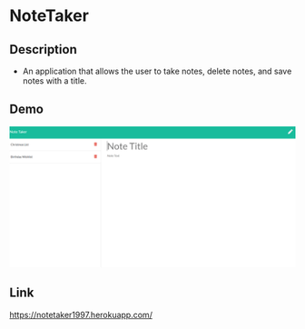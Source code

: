 # NoteTaker

## Description
- An application that allows the user to take notes, delete notes, and save notes with a title. 


## Demo

![demopicture](./public/assets/Capture.PNG)

## Link

https://notetaker1997.herokuapp.com/
